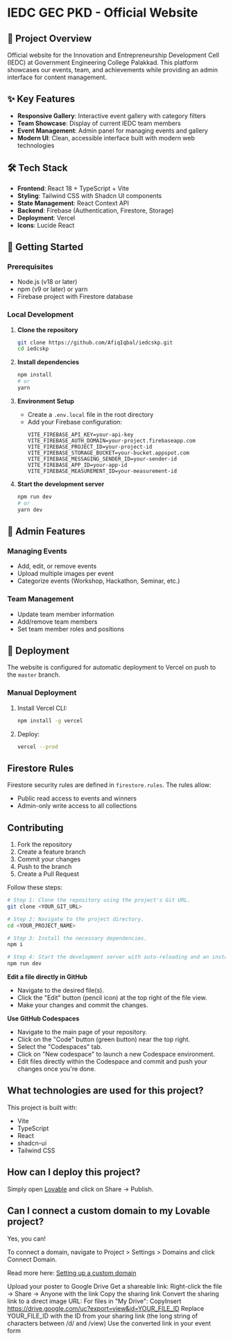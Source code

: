 # IEDC GEC PKD - Official Website

## 📌 Project Overview

Official website for the Innovation and Entrepreneurship Development Cell (IEDC) at Government Engineering College Palakkad. This platform showcases our events, team, and achievements while providing an admin interface for content management.

## ✨ Key Features

- **Responsive Gallery**: Interactive event gallery with category filters
- **Team Showcase**: Display of current IEDC team members
- **Event Management**: Admin panel for managing events and gallery
- **Modern UI**: Clean, accessible interface built with modern web technologies

## 🛠️ Tech Stack

- **Frontend**: React 18 + TypeScript + Vite
- **Styling**: Tailwind CSS with Shadcn UI components
- **State Management**: React Context API
- **Backend**: Firebase (Authentication, Firestore, Storage)
- **Deployment**: Vercel
- **Icons**: Lucide React

## 🚀 Getting Started

### Prerequisites

- Node.js (v18 or later)
- npm (v9 or later) or yarn
- Firebase project with Firestore database

### Local Development

1. **Clone the repository**
   ```bash
   git clone https://github.com/AfiqIqbal/iedcskp.git
   cd iedcskp
   ```

2. **Install dependencies**
   ```bash
   npm install
   # or
   yarn
   ```

3. **Environment Setup**
   - Create a `.env.local` file in the root directory
   - Add your Firebase configuration:
     ```
     VITE_FIREBASE_API_KEY=your-api-key
     VITE_FIREBASE_AUTH_DOMAIN=your-project.firebaseapp.com
     VITE_FIREBASE_PROJECT_ID=your-project-id
     VITE_FIREBASE_STORAGE_BUCKET=your-bucket.appspot.com
     VITE_FIREBASE_MESSAGING_SENDER_ID=your-sender-id
     VITE_FIREBASE_APP_ID=your-app-id
     VITE_FIREBASE_MEASUREMENT_ID=your-measurement-id
     ```

4. **Start the development server**
   ```bash
   npm run dev
   # or
   yarn dev
   ```

## 📝 Admin Features

### Managing Events
- Add, edit, or remove events
- Upload multiple images per event
- Categorize events (Workshop, Hackathon, Seminar, etc.)

### Team Management
- Update team member information
- Add/remove team members
- Set team member roles and positions

## 🚀 Deployment

The website is configured for automatic deployment to Vercel on push to the `master` branch.

### Manual Deployment

1. Install Vercel CLI:
   ```bash
   npm install -g vercel
   ```

2. Deploy:
   ```bash
   vercel --prod
   ```

## Firestore Rules

Firestore security rules are defined in `firestore.rules`. The rules allow:
- Public read access to events and winners
- Admin-only write access to all collections

## Contributing

1. Fork the repository
2. Create a feature branch
3. Commit your changes
4. Push to the branch
5. Create a Pull Request

Follow these steps:

```sh
# Step 1: Clone the repository using the project's Git URL.
git clone <YOUR_GIT_URL>

# Step 2: Navigate to the project directory.
cd <YOUR_PROJECT_NAME>

# Step 3: Install the necessary dependencies.
npm i

# Step 4: Start the development server with auto-reloading and an instant preview.
npm run dev
```

**Edit a file directly in GitHub**

- Navigate to the desired file(s).
- Click the "Edit" button (pencil icon) at the top right of the file view.
- Make your changes and commit the changes.

**Use GitHub Codespaces**

- Navigate to the main page of your repository.
- Click on the "Code" button (green button) near the top right.
- Select the "Codespaces" tab.
- Click on "New codespace" to launch a new Codespace environment.
- Edit files directly within the Codespace and commit and push your changes once you're done.

## What technologies are used for this project?

This project is built with:

- Vite
- TypeScript
- React
- shadcn-ui
- Tailwind CSS

## How can I deploy this project?

Simply open [Lovable](https://lovable.dev/projects/dbd34f2e-31c7-4b23-9534-a79750a0cddf) and click on Share -> Publish.

## Can I connect a custom domain to my Lovable project?

Yes, you can!

To connect a domain, navigate to Project > Settings > Domains and click Connect Domain.

Read more here: [Setting up a custom domain](https://docs.lovable.dev/tips-tricks/custom-domain#step-by-step-guide)

Upload your poster to Google Drive
Get a shareable link:
Right-click the file → Share → Anyone with the link
Copy the sharing link
Convert the sharing link to a direct image URL:
For files in "My Drive":
CopyInsert
https://drive.google.com/uc?export=view&id=YOUR_FILE_ID
Replace YOUR_FILE_ID with the ID from your sharing link (the long string of characters between /d/ and /view)
Use the converted link in your event form
